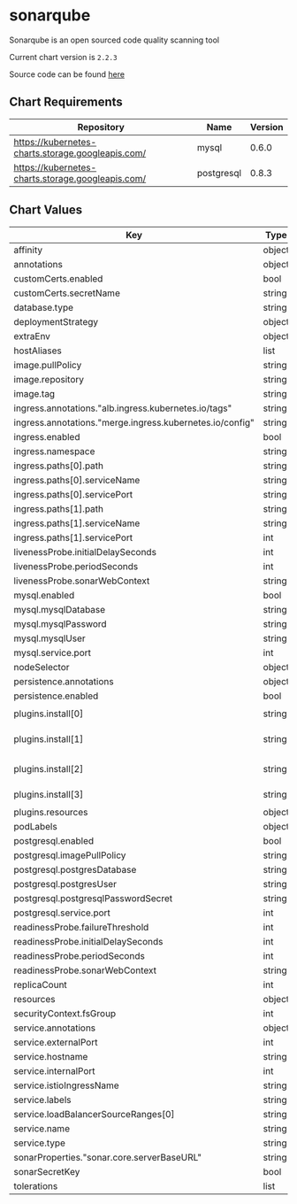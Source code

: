 sonarqube
=========
Sonarqube is an open sourced code quality scanning tool

Current chart version is `2.2.3`

Source code can be found [here](https://www.sonarqube.org/)

## Chart Requirements

| Repository | Name | Version |
|------------|------|---------|
| https://kubernetes-charts.storage.googleapis.com/ | mysql | 0.6.0 |
| https://kubernetes-charts.storage.googleapis.com/ | postgresql | 0.8.3 |

## Chart Values

| Key | Type | Default | Description |
|-----|------|---------|-------------|
| affinity | object | `{}` |  |
| annotations | object | `{}` |  |
| customCerts.enabled | bool | `false` |  |
| customCerts.secretName | string | `"my-cacerts"` |  |
| database.type | string | `"postgresql"` |  |
| deploymentStrategy | object | `{}` |  |
| extraEnv | object | `{}` |  |
| hostAliases | list | `[]` |  |
| image.pullPolicy | string | `"IfNotPresent"` |  |
| image.repository | string | `"sonarqube"` |  |
| image.tag | string | `"7.9.1-community"` |  |
| ingress.annotations."alb.ingress.kubernetes.io/tags" | string | `"environment=dev"` |  |
| ingress.annotations."merge.ingress.kubernetes.io/config" | string | `"merge-ingress"` |  |
| ingress.enabled | bool | `true` |  |
| ingress.namespace | string | `"istio-system"` |  |
| ingress.paths[0].path | string | `"/*"` |  |
| ingress.paths[0].serviceName | string | `"ssl-redirect"` |  |
| ingress.paths[0].servicePort | string | `"use-annotation"` |  |
| ingress.paths[1].path | string | `"/*"` |  |
| ingress.paths[1].serviceName | string | `"istio-ingressgateway"` |  |
| ingress.paths[1].servicePort | int | `80` |  |
| livenessProbe.initialDelaySeconds | int | `60` |  |
| livenessProbe.periodSeconds | int | `30` |  |
| livenessProbe.sonarWebContext | string | `"/"` |  |
| mysql.enabled | bool | `false` |  |
| mysql.mysqlDatabase | string | `"sonarDB"` |  |
| mysql.mysqlPassword | string | `"sonarPass"` |  |
| mysql.mysqlUser | string | `"sonarUser"` |  |
| mysql.service.port | int | `3306` |  |
| nodeSelector | object | `{}` |  |
| persistence.annotations | object | `{}` |  |
| persistence.enabled | bool | `false` |  |
| plugins.install[0] | string | `"https://binaries.sonarsource.com/Distribution/sonar-java-plugin/sonar-java-plugin-6.0.1.20589.jar"` |  |
| plugins.install[1] | string | `"https://binaries.sonarsource.com/Distribution/sonar-javascript-plugin/sonar-javascript-plugin-6.1.0.11503.jar"` |  |
| plugins.install[2] | string | `"https://binaries.sonarsource.com/Distribution/sonar-typescript-plugin/sonar-typescript-plugin-2.1.0.4359.jar"` |  |
| plugins.install[3] | string | `"https://binaries.sonarsource.com/Distribution/sonar-python-plugin/sonar-python-plugin-2.3.0.5351.jar"` |  |
| plugins.resources | object | `{}` |  |
| podLabels | object | `{}` |  |
| postgresql.enabled | bool | `true` |  |
| postgresql.imagePullPolicy | string | `"IfNotPresent"` |  |
| postgresql.postgresDatabase | string | `"sonarDB"` |  |
| postgresql.postgresUser | string | `"sonar"` |  |
| postgresql.postgresqlPasswordSecret | string | `"sonarqube-postgres-secret"` |  |
| postgresql.service.port | int | `5432` |  |
| readinessProbe.failureThreshold | int | `6` |  |
| readinessProbe.initialDelaySeconds | int | `60` |  |
| readinessProbe.periodSeconds | int | `30` |  |
| readinessProbe.sonarWebContext | string | `"/"` |  |
| replicaCount | int | `1` |  |
| resources | object | `{}` |  |
| securityContext.fsGroup | int | `999` |  |
| service.annotations | object | `{}` |  |
| service.externalPort | int | `9000` |  |
| service.hostname | string | `"sonar.dev.example.com"` |  |
| service.internalPort | int | `9000` |  |
| service.istioIngressName | string | `"ingressgateway"` |  |
| service.labels | string | `nil` |  |
| service.loadBalancerSourceRanges[0] | string | `"0.0.0.0/0"` |  |
| service.name | string | `"http-sonarqube"` |  |
| service.type | string | `"ClusterIP"` |  |
| sonarProperties."sonar.core.serverBaseURL" | string | `"https://sonar.dev.example.com"` |  |
| sonarSecretKey | bool | `false` |  |
| tolerations | list | `[]` |  |
